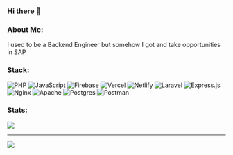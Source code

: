 ### Hi there 👋

### About Me:
I used to be a Backend Engineer but somehow I got and take opportunities in SAP <br>

### Stack:
![PHP](https://img.shields.io/badge/php-%23777BB4.svg?style=flat&logo=php&logoColor=white) ![JavaScript](https://img.shields.io/badge/javascript-%23323330.svg?style=flat&logo=javascript&logoColor=%23F7DF1E) ![Firebase](https://img.shields.io/badge/firebase-%23039BE5.svg?style=flat&logo=firebase) ![Vercel](https://img.shields.io/badge/vercel-%23000000.svg?style=flat&logo=vercel&logoColor=white) ![Netlify](https://img.shields.io/badge/netlify-%23000000.svg?style=flat&logo=netlify&logoColor=#00C7B7) ![Laravel](https://img.shields.io/badge/laravel-%23FF2D20.svg?style=flat&logo=laravel&logoColor=white) ![Express.js](https://img.shields.io/badge/express.js-%23404d59.svg?style=flat&logo=express&logoColor=%2361DAFB) ![Nginx](https://img.shields.io/badge/nginx-%23009639.svg?style=flat&logo=nginx&logoColor=white) ![Apache](https://img.shields.io/badge/apache-%23D42029.svg?style=flat&logo=apache&logoColor=white) ![Postgres](https://img.shields.io/badge/postgres-%23316192.svg?style=flat&logo=postgresql&logoColor=white) ![Postman](https://img.shields.io/badge/Postman-FF6C37?style=flat&logo=postman&logoColor=white)
### Stats:
<!-- ![](https://github-readme-stats.vercel.app/api?username=irhamrzdy&theme=midnight-purple&hide_border=false&include_all_commits=true&count_private=true) -->
![](https://github-readme-streak-stats.herokuapp.com/?user=irhamrzdy&theme=midnight-purple&hide_border=false)<br/>

---
[![](https://visitcount.itsvg.in/api?id=irhamrzdy&icon=0&color=11)](https://visitcount.itsvg.in)

<!-- Proudly created with GPRM ( https://gprm.itsvg.in ) -->
